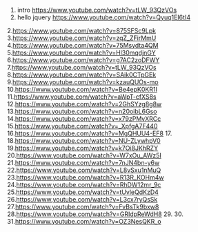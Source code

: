 
 1. intro https://www.youtube.com/watch?v=tLW_93QzVOs
 2. hello jquery  https://www.youtube.com/watch?v=Qyuq1EI6tI4

 2.https://www.youtube.com/watch?v=875SFSc9Lpk
 3.https://www.youtube.com/watch?v=zqZ_ZFirMmU
 4.https://www.youtube.com/watch?v=75Msydta4QM
 5.https://www.youtube.com/watch?v=Hl30mqdjnGY
 6.https://www.youtube.com/watch?v=g7AC2zoDFWY
 7.https://www.youtube.com/watch?v=tLW_93QzVOs
 8.https://www.youtube.com/watch?v=SAik0CTpGEk
 9.https://www.youtube.com/watch?v=kzauQUOs-mo
 10.https://www.youtube.com/watch?v=Be4epK0KR1I
 11.https://www.youtube.com/watch?v=aWpT-cfXS8s
 12.https://www.youtube.com/watch?v=2GhSYzg8g8w
 13.https://www.youtube.com/watch?v=n20oibL6Gso
 14.https://www.youtube.com/watch?v=x79zPMvXRCc
 15.https://www.youtube.com/watch?v=_XpfgA7F440
 16.https://www.youtube.com/watch?v=MgQHUU4-EF8
 17.
 18.https://www.youtube.com/watch?v=NU-ZLywhpV0
 19.https://www.youtube.com/watch?v=k7Oi8JKhRZY
 20.https://www.youtube.com/watch?v=W7xOu_AWz5I
 21.https://www.youtube.com/watch?v=7nJN4bn-y6w
 22.https://www.youtube.com/watch?v=L8vSxu1nMuQ
 23.https://www.youtube.com/watch?v=R13R_KOHm4w
 24.https://www.youtube.com/watch?v=RhDW12mr_9c
 25.https://www.youtube.com/watch?v=tUvleQdKzD4
 26.https://www.youtube.com/watch?v=L3cx7ryQsSk
 27.https://www.youtube.com/watch?v=FvBsTk9bxw8
 28.https://www.youtube.com/watch?v=GRIdpReWdH8
 29.
 30.
 31.https://www.youtube.com/watch?v=OZ3NesQKR_o